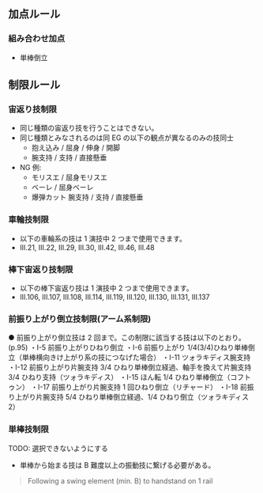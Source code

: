 ## 加点ルール

### 組み合わせ加点

- 単棒倒立

## 制限ルール

### 宙返り技制限

- 同じ種類の宙返り技を行うことはできない。
- 同じ種類とみなされるのは同 EG の以下の観点が異なるのみの技同士
  - 抱え込み / 屈身 / 伸身 / 開脚
  - 腕支持 / 支持 / 直接懸垂
- NG 例:
  - モリスエ / 屈身モリスエ
  - ベーレ / 屈身ベーレ
  - 爆弾カット 腕支持 / 支持 / 直接懸垂

### 車輪技制限

- 以下の車輪系の技は 1 演技中 2 つまで使用できます。
- III.21, III.22, III.29, III.30, III.42, III.46, III.48

### 棒下宙返り技制限

- 以下の棒下宙返り技は 1 演技中 2 つまで使用できます。
- III.106, III.107, III.108, III.114, III.119, III.120, III.130, III.131, III.137

### 前振り上がり倒立技制限(アーム系制限)

● 前振り上がり倒立技は 2 回まで。この制限に該当する技は以下のとおり。(p.95)
・I-5 前振り上がりひねり倒立
・I-6 前振り上がり 1/4(3/4)ひねり単棒倒立（単棒横向きけ上がり系の技につなげた場合）
・I-11 ツォラキディス腕支持
・I-12 前振り上がり片腕支持 3/4 ひねり単棒倒立経過、軸手を換えて片腕支持 3/4 ひねり支持（ツォラキディス）
・I-15 ほん転 1/4 ひねり単棒倒立（コフトゥン）
・I-17 前振り上がり片腕支持 1 回ひねり倒立（リチャード）
・I-18 前振り上がり片腕支持 5/4 ひねり単棒倒立経過、1/4 ひねり倒立（ツォラキディス 2）

### 単棒技制限

TODO: 選択できないようにする

- 単棒から始まる技は B 難度以上の振動技に繋げる必要がある。

> Following a swing element (min. B) to
> handstand on 1 rail
